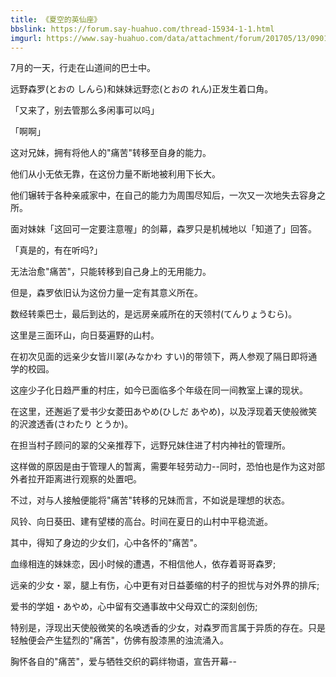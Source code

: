 ```yaml
---
title: 《夏空的英仙座》
bbslink: https://forum.say-huahuo.com/thread-15934-1-1.html
imgurl: https://www.say-huahuo.com/data/attachment/forum/201705/13/090108tcvtrzc85rmyaicb.jpg
---
```


7月的一天，行走在山道间的巴士中。

远野森罗(とおの しんら)和妹妹远野恋(とおの れん)正发生着口角。

「又来了，别去管那么多闲事可以吗」

「啊啊」

这对兄妹，拥有将他人的&quot;痛苦&quot;转移至自身的能力。

他们从小无依无靠，在这份力量不断地被利用下长大。

他们辗转于各种亲戚家中，在自己的能力为周围尽知后，一次又一次地失去容身之所。

面对妹妹「这回可一定要注意喔」的剑幕，森罗只是机械地以「知道了」回答。

「真是的，有在听吗?」

无法治愈&quot;痛苦&quot;，只能转移到自己身上的无用能力。

但是，森罗依旧认为这份力量一定有其意义所在。

数经转乘巴士，最后到达的，是远房亲戚所在的天领村(てんりょうむら)。

这里是三面环山，向日葵遍野的山村。

在初次见面的远亲少女皆川翠(みなかわ すい)的带领下，两人参观了隔日即将通学的校园。

这座少子化日趋严重的村庄，如今已面临多个年级在同一间教室上课的现状。

在这里，还邂逅了爱书少女菱田あやめ(ひしだ あやめ)，以及浮现着天使般微笑的沢渡透香(さわたり とうか)。

在担当村子顾问的翠的父亲推荐下，远野兄妹住进了村内神社的管理所。

这样做的原因是由于管理人的暂离，需要年轻劳动力--同时，恐怕也是作为这对部外者拉开距离进行观察的处置吧。

不过，对与人接触便能将&quot;痛苦&quot;转移的兄妹而言，不如说是理想的状态。

风铃、向日葵田、建有望楼的高台。时间在夏日的山村中平稳流逝。

其中，得知了身边的少女们，心中各怀的&quot;痛苦&quot;。

血缘相连的妹妹恋，因小时候的遭遇，不相信他人，依存着哥哥森罗;

远亲的少女・翠，腿上有伤，心中更有对日益萎缩的村子的担忧与对外界的排斥;

爱书的学姐・あやめ，心中留有交通事故中父母双亡的深刻创伤;

特别是，浮现出天使般微笑的名唤透香的少女，对森罗而言属于异质的存在。只是轻触便会产生猛烈的&quot;痛苦&quot;，仿佛有股漆黑的浊流涌入。

胸怀各自的&quot;痛苦&quot;，爱与牺牲交织的羁绊物语，宣告开幕--<!--more-->
